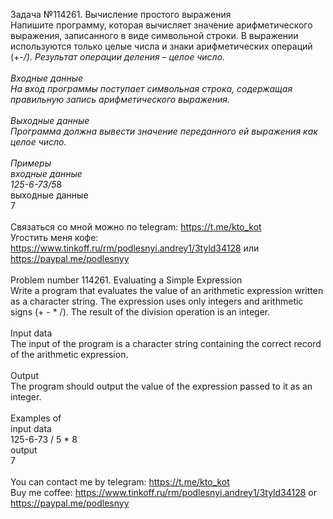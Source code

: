 Задача №114261. Вычисление простого выражения<br />Напишите программу, которая вычисляет значение арифметического выражения, записанного в виде символьной строки. В выражении используются только целые числа и знаки арифметических операций (+-*/). Результат операции деления – целое число.<br /><br />Входные данные<br />На вход программы поступает символьная строка, содержащая правильную запись арифметического выражения.<br /><br />Выходные данные<br />Программа должна вывести значение переданного ей выражения как целое число.<br /><br />Примеры<br />входные данные<br />125-6-73/5*8<br />выходные данные<br />7<br /><br />Связаться со мной можно по telegram: https://t.me/kto_kot<br />Угостить меня кофе: https://www.tinkoff.ru/rm/podlesnyi.andrey1/3tyld34128 или https://paypal.me/podlesnyy<br /><br />Problem number 114261. Evaluating a Simple Expression<br />Write a program that evaluates the value of an arithmetic expression written as a character string. The expression uses only integers and arithmetic signs (+ - * /). The result of the division operation is an integer.<br /><br />Input data<br />The input of the program is a character string containing the correct record of the arithmetic expression.<br /><br />Output<br />The program should output the value of the expression passed to it as an integer.<br /><br />Examples of<br />input data<br />125-6-73 / 5 * 8<br />output<br />7<br /><br /> You can contact me by telegram: https://t.me/kto_kot <br /> Buy me coffee: https://www.tinkoff.ru/rm/podlesnyi.andrey1/3tyld34128 or https://paypal.me/podlesnyy
